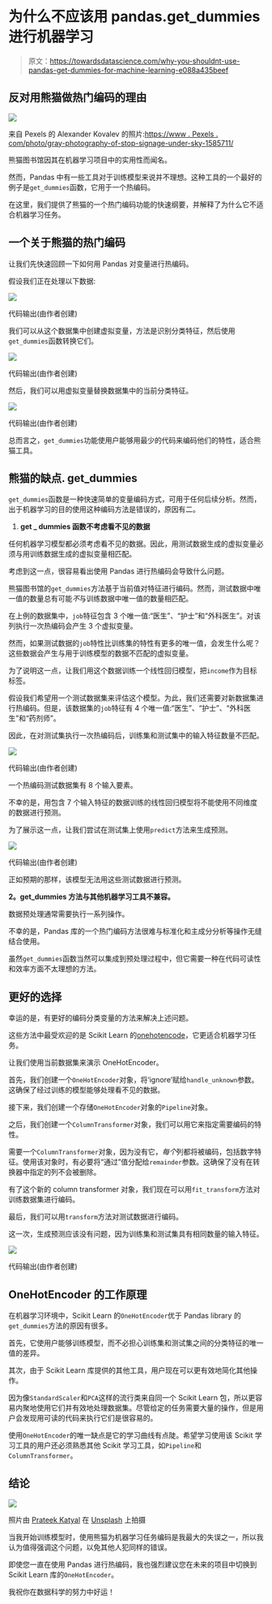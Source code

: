 # 为什么不应该用 pandas.get_dummies 进行机器学习

> 原文：<https://towardsdatascience.com/why-you-shouldnt-use-pandas-get-dummies-for-machine-learning-e088a435beef>

## 反对用熊猫做热门编码的理由

![](img/05e991755cbfa411463ab3d0e077b20a.png)

来自 Pexels 的 Alexander Kovalev 的照片:[https://www . Pexels . com/photo/gray-photography-of-stop-signage-under-sky-1585711/](https://www.pexels.com/photo/grayscale-photography-of-stop-signage-under-sky-1585711/)

熊猫图书馆因其在机器学习项目中的实用性而闻名。

然而，Pandas 中有一些工具对于训练模型来说并不理想。这种工具的一个最好的例子是`get_dummies`函数，它用于一个热编码。

在这里，我们提供了熊猫的一个热门编码功能的快速纲要，并解释了为什么它不适合机器学习任务。

## 一个关于熊猫的热门编码

让我们先快速回顾一下如何用 Pandas 对变量进行热编码。

假设我们正在处理以下数据:

![](img/8952e92d9306417f52b526b6b5555461.png)

代码输出(由作者创建)

我们可以从这个数据集中创建虚拟变量，方法是识别分类特征，然后使用`get_dummies`函数转换它们。

![](img/5e83a4f3f19e325363becd101f4a0864.png)

代码输出(由作者创建)

然后，我们可以用虚拟变量替换数据集中的当前分类特征。

![](img/f67438e69405cafed8b1443f12c02b98.png)

代码输出(由作者创建)

总而言之，`get_dummies`功能使用户能够用最少的代码来编码他们的特性，适合熊猫工具。

## 熊猫的缺点. get_dummies

`get_dummies`函数是一种快速简单的变量编码方式，可用于任何后续分析。然而，出于机器学习的目的使用这种编码方法是错误的，原因有二。

1.  **get _ dummies 函数不考虑看不见的数据**

任何机器学习模型都必须考虑看不见的数据。因此，用测试数据生成的虚拟变量必须与用训练数据生成的虚拟变量相匹配。

考虑到这一点，很容易看出使用 Pandas 进行热编码会导致什么问题。

熊猫图书馆的`get_dummies`方法基于当前值对特征进行编码。然而，测试数据中唯一值的数量总有可能*不*与训练数据中唯一值的数量相匹配。

在上例的数据集中，`job`特征包含 3 个唯一值:“医生”、“护士”和“外科医生”。对该列执行一次热编码会产生 3 个虚拟变量。

然而，如果测试数据的`job`特性比训练集的特性有更多的唯一值，会发生什么呢？这些数据会产生与用于训练模型的数据不匹配的虚拟变量。

为了说明这一点，让我们用这个数据训练一个线性回归模型，把`income`作为目标标签。

假设我们希望用一个测试数据集来评估这个模型。为此，我们还需要对新数据集进行热编码。但是，该数据集的`job`特征有 4 个唯一值:“医生”、“护士”、“外科医生”和“药剂师”。

因此，在对测试集执行一次热编码后，训练集和测试集中的输入特征数量不匹配。

![](img/9126dc1e25e6ff9c1ec61982e837cb3d.png)

代码输出(由作者创建)

一个热编码测试数据集有 8 个输入要素。

不幸的是，用包含 7 个输入特征的数据训练的线性回归模型将不能使用不同维度的数据进行预测。

为了展示这一点，让我们尝试在测试集上使用`predict`方法来生成预测。

![](img/65f488c940f3fcf76a0d8958dcd62aba.png)

代码输出(由作者创建)

正如预期的那样，该模型无法用这些测试数据进行预测。

**2。get_dummies 方法与其他机器学习工具不兼容。**

数据预处理通常需要执行一系列操作。

不幸的是，Pandas 库的一个热门编码方法很难与标准化和主成分分析等操作无缝结合使用。

虽然`get_dummies`函数当然可以集成到预处理过程中，但它需要一种在代码可读性和效率方面不太理想的方法。

## 更好的选择

幸运的是，有更好的编码分类变量的方法来解决上述问题。

这些方法中最受欢迎的是 Scikit Learn 的[onehotencode](https://scikit-learn.org/stable/modules/generated/sklearn.preprocessing.OneHotEncoder.html)，它更适合机器学习任务。

让我们使用当前数据集来演示 OneHotEncoder。

首先，我们创建一个`OneHotEncoder`对象，将‘ignore’赋给`handle_unknown`参数。这确保了经过训练的模型能够处理看不见的数据。

接下来，我们创建一个存储`OneHotEncoder`对象的`Pipeline`对象。

之后，我们创建一个`ColumnTransformer`对象，我们可以用它来指定需要编码的特性。

需要一个`ColumnTransformer`对象，因为没有它，*每个*列都将被编码，包括数字特征。使用该对象时，有必要将“通过”值分配给`remainder`参数。这确保了没有在转换器中指定的列不会被删除。

有了这个新的 column transformer 对象，我们现在可以用`fit_transform`方法对训练数据集进行编码。

最后，我们可以用`transform`方法对测试数据进行编码。

这一次，生成预测应该没有问题，因为训练集和测试集具有相同数量的输入特征。

![](img/bde7c95c57a6a32db5f8de7e012c28fa.png)

代码输出(由作者创建)

## OneHotEncoder 的工作原理

在机器学习环境中，Scikit Learn 的`OneHotEncoder`优于 Pandas library 的`get_dummies`方法的原因有很多。

首先，它使用户能够训练模型，而不必担心训练集和测试集之间的分类特征的唯一值的差异。

其次，由于 Scikit Learn 库提供的其他工具，用户现在可以更有效地简化其他操作。

因为像`StandardScaler`和`PCA`这样的流行类来自同一个 Scikit Learn 包，所以更容易内聚地使用它们并有效地处理数据集。尽管给定的任务需要大量的操作，但是用户会发现用可读的代码来执行它们是很容易的。

使用`OneHotEncoder`的唯一缺点是它的学习曲线有点陡。希望学习使用该 Scikit 学习工具的用户还必须熟悉其他 Scikit 学习工具，如`Pipeline`和`ColumnTransformer`。

## 结论

![](img/fef8c215cb0d20a66fbbf67418029bfe.png)

照片由 [Prateek Katyal](https://unsplash.com/@prateekkatyal?utm_source=medium&utm_medium=referral) 在 [Unsplash](https://unsplash.com?utm_source=medium&utm_medium=referral) 上拍摄

当我开始训练模型时，使用熊猫为机器学习任务编码是我最大的失误之一，所以我认为值得强调这个问题，以免其他人犯同样的错误。

即使您一直在使用 Pandas 进行热编码，我也强烈建议您在未来的项目中切换到 Scikit Learn 库的`OneHotEncoder`。

我祝你在数据科学的努力中好运！